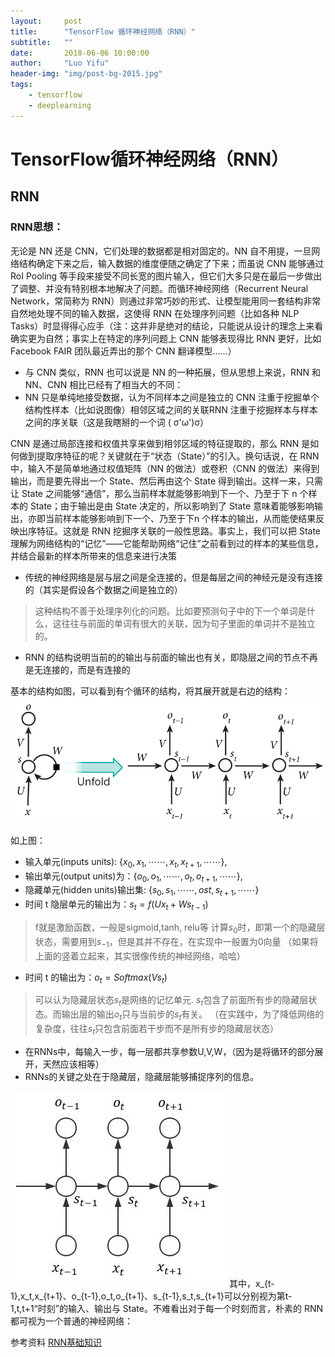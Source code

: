```yaml
---
layout:     post
title:      "TensorFlow 循环神经网络（RNN）"
subtitle:   ""
date:       2018-06-06 10:00:00
author:     "Luo Yifu"
header-img: "img/post-bg-2015.jpg"
tags:
    - tensorflow
    - deeplearning
---
```

# TensorFlow循环神经网络（RNN）

## RNN

### RNN思想：

无论是 NN 还是 CNN，它们处理的数据都是相对固定的。NN 自不用提，一旦网络结构确定下来之后，输入数据的维度便随之确定了下来；而虽说 CNN 能够通过 RoI Pooling 等手段来接受不同长宽的图片输入，但它们大多只是在最后一步做出了调整、并没有特别根本地解决了问题。而循环神经网络（Recurrent Neural Network，常简称为 RNN）则通过非常巧妙的形式、让模型能用同一套结构非常自然地处理不同的输入数据，这使得 RNN 在处理序列问题（比如各种 NLP
Tasks）时显得得心应手（注：这并非是绝对的结论，只能说从设计的理念上来看确实更为自然；事实上在特定的序列问题上 CNN 能够表现得比 RNN 更好，比如 Facebook FAIR 团队最近弄出的那个 CNN 翻译模型……）

* 与 CNN 类似，RNN 也可以说是 NN 的一种拓展，但从思想上来说，RNN 和 NN、CNN 相比已经有了相当大的不同：
* NN 只是单纯地接受数据，认为不同样本之间是独立的 CNN 注重于挖掘单个结构性样本（比如说图像）相邻区域之间的关联RNN 注重于挖掘样本与样本之间的序关联（这是我瞎掰的一个词 ( σ'ω')σ）

CNN 是通过局部连接和权值共享来做到相邻区域的特征提取的，那么 RNN 是如何做到提取序特征的呢？关键就在于“状态（State）”的引入。换句话说，在 RNN 中，输入不是简单地通过权值矩阵（NN 的做法）或卷积（CNN 的做法）来得到输出，而是要先得出一个 State、然后再由这个 State 得到输出。这样一来，只需让 State 之间能够“通信”，那么当前样本就能够影响到下一个、乃至于下 n 个样本的 State；由于输出是由 State 决定的，所以影响到了 State 意味着能够影响输出，亦即当前样本能够影响到下一个、乃至于下n 个样本的输出，从而能使结果反映出序特征。这就是 RNN 挖掘序关联的一般性思路。事实上，我们可以把 State 理解为网络结构的“记忆”——它能帮助网络“记住”之前看到过的样本的某些信息，并结合最新的样本所带来的信息来进行决策


* 传统的神经网络是层与层之间是全连接的，但是每层之间的神经元是没有连接的（其实是假设各个数据之间是独立的）
> 这种结构不善于处理序列化的问题。比如要预测句子中的下一个单词是什么，这往往与前面的单词有很大的关联，因为句子里面的单词并不是独立的。
* RNN 的结构说明当前的的输出与前面的输出也有关，即隐层之间的节点不再是无连接的，而是有连接的

基本的结构如图，可以看到有个循环的结构，将其展开就是右边的结构：
![RNN结构图](/img/in-post/rnn.jpg)

如上图：
* 输入单元(inputs units): $\{ {x_0},{x_1}, \cdots \cdots ,{x_t},{x_{t + 1}}, \cdots \cdots \}$,
* 输出单元(output units)为：$\{ {o_0},{o_1}, \cdots \cdots ,{o_t},{o_{t + 1}}, \cdots \cdots \}$,
* 隐藏单元(hidden units)输出集: $\{ {s_0},{s_1}, \cdots \cdots ,{ost},{s_{t + 1}}, \cdots \cdots \}$
* 时间 t 隐层单元的输出为：${s_t} = f(U{x_t} + W{s_{t - 1}})$
> f就是激励函数，一般是sigmoid,tanh, relu等
> 计算${s_{0}}$时，即第一个的隐藏层状态，需要用到${s_{-1}}$，但是其并不存在，在实现中一般置为0向量
> （如果将上面的竖着立起来，其实很像传统的神经网络，哈哈）
* 时间 t 的输出为：${o_t}=Softmax(V{s_t})$
> 可以认为隐藏层状态${s_t}$是网络的记忆单元. ${s_t}$包含了前面所有步的隐藏层状态。而输出层的输出${o_t}$只与当前步的${s_t}$有关。
> （在实践中，为了降低网络的复杂度，往往${s_t}$只包含前面若干步而不是所有步的隐藏层状态）
* 在RNNs中，每输入一步，每一层都共享参数U,V,W，（因为是将循环的部分展开，天然应该相等）
* RNNs的关键之处在于隐藏层，隐藏层能够捕捉序列的信息。


![朴素 RNN 的结构](/img/in-post/rnn2.jpg)
其中，x_{t-1},x_t,x_{t+1}、o_{t-1},o_t,o_{t+1}、s_{t-1},s_t,s_{t+1}可以分别视为第t-1,t,t+1“时刻”的输入、输出与 State。不难看出对于每一个时刻而言，朴素的 RNN 都可视为一个普通的神经网络：


参考资料
[RNN基础知识](http://lawlite.me/2017/06/14/RNN-%E5%BE%AA%E7%8E%AF%E7%A5%9E%E7%BB%8F%E7%BD%91%E7%BB%9C%E5%92%8CLSTM-01%E5%9F%BA%E7%A1%80/)